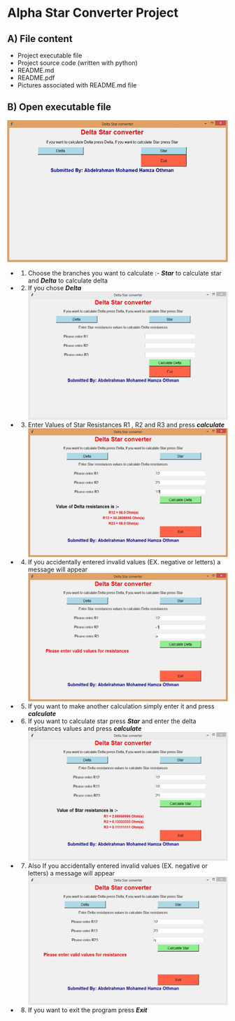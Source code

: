 # Alpha Star Converter Project

## A) File content
* Project executable file 
* Project source code (written with python)
* README.md
* README.pdf
* Pictures associated with README.md file

## B) Open executable file
![Run](\\images\Run.JPG)
* 1) Choose the branches you want to calculate :- ***Star*** to calculate star and ***Delta*** to calculate delta
* 2) If you chose ***Delta***
![Delta](\\images\Delta.JPG)
* 3) Enter Values of Star Resistances R1 , R2 and R3 and press ***calculate***
![DeltaValues](\\images\DeltaValues.JPG)
* 4) If you accidentally entered invalid values (EX. negative or letters) a message will appear 
![DeltaInvalid](\\images\DeltaInvalid.JPG)
* 5) If you want to make another calculation simply enter it and press ***calculate***
* 6) If you want to calculate star press ***Star*** and enter the delta resistances values and press ***calculate***
![star](\\images\StarChoose.JPG)
* 7) Also If you accidentally entered invalid values (EX. negative or letters) a message will appear
![StarInvalid](\\images\StarInvalid.JPG)
* 8) If you want to exit the program press ***Exit*** 